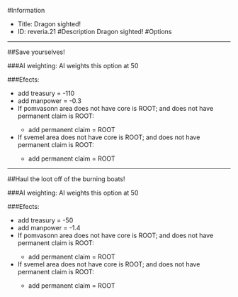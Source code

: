 #Information
 - Title: Dragon sighted!
 - ID: reveria.21
#Description
Dragon sighted!
#Options

___
##Save yourselves!

###AI weighting:
AI weights this option at 50


###Efects:<ul><li>add treasury = -110</li><li>add manpower = -0.3</li><li>If pomvasonn area does not have core is ROOT; and does not have permanent claim is ROOT:</li><ul><li>add permanent claim = ROOT</li></ul><li>If svemel area does not have core is ROOT; and does not have permanent claim is ROOT:</li><ul><li>add permanent claim = ROOT</li></ul></ul>

___
##Haul the loot off of the burning boats!

###AI weighting:
AI weights this option at 50


###Efects:<ul><li>add treasury = -50</li><li>add manpower = -1.4</li><li>If pomvasonn area does not have core is ROOT; and does not have permanent claim is ROOT:</li><ul><li>add permanent claim = ROOT</li></ul><li>If svemel area does not have core is ROOT; and does not have permanent claim is ROOT:</li><ul><li>add permanent claim = ROOT</li></ul></ul>

